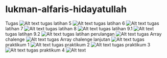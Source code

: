 # lukman-alfaris-hidayatullah
Tugas
![Alt text](https://github.com/lhidayatullah/lukman-alfaris-hidayatullah/blob/master/java%20application%201.png)
tugas latihan 5
![Alt text](https://github.com/lhidayatullah/lukman-alfaris-hidayatullah/blob/master/java%20application%205.png)
tugas latihan 6 
![Alt text](https://github.com/lhidayatullah/lukman-alfaris-hidayatullah/blob/master/java%20application%206.png)
tugas latihan 7
![Alt text](https://github.com/lhidayatullah/lukman-alfaris-hidayatullah/blob/master/java%20application%207.png)
tugas latihan 8
![Alt text](https://github.com/lhidayatullah/lukman-alfaris-hidayatullah/blob/master/java%20application%208.png)
tugas latihan 9.1
![Alt text](https://github.com/lhidayatullah/lukman-alfaris-hidayatullah/blob/master/jobsheet%208.1.png)
tugas latihan 9.2
![Alt text](https://github.com/lhidayatullah/lukman-alfaris-hidayatullah/blob/master/jobsheet%208.2.png)
tugas latihan perulangan
![Alt text](https://github.com/lhidayatullah/lukman-alfaris-hidayatullah/blob/master/java%20application%209.png)
tugas Array chalenge 
![Alt text](https://github.com/lhidayatullah/lukman-alfaris-hidayatullah/blob/master/chalenge%201%20array.png)
tugas Array chalenge lanjutan 
![Alt text](https://github.com/lhidayatullah/lukman-alfaris-hidayatullah/blob/master/chalenge%201%20array%201.png)
tugas praktikum 1
![Alt text](https://github.com/lhidayatullah/lukman-alfaris-hidayatullah/blob/master/tugas%20praktikum%20array%201.png)
tugas praktikum 2
![Alt text](https://github.com/lhidayatullah/lukman-alfaris-hidayatullah/blob/master/tugas%20praktikum%20array%202.png)
tugas praktikum 3
![Alt text](https://github.com/lhidayatullah/lukman-alfaris-hidayatullah/blob/master/tugas%20praktikum%20array%203.png)
tugas praktikum 4
![Alt text](https://github.com/lhidayatullah/lukman-alfaris-hidayatullah/blob/master/tugas%20praktikum%20array%204.png)
